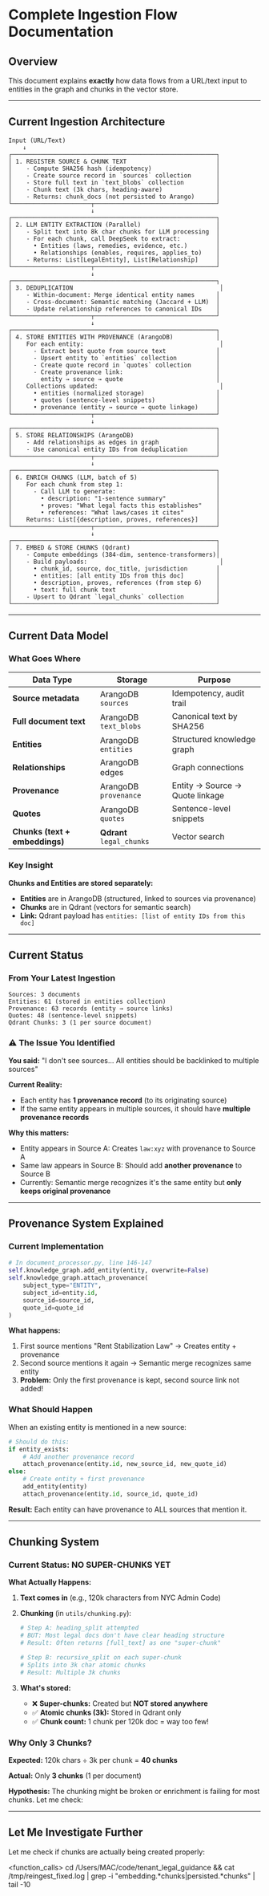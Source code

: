 # Complete Ingestion Flow Documentation

## Overview

This document explains **exactly** how data flows from a URL/text input to entities in the graph and chunks in the vector store.

---

## Current Ingestion Architecture

```
Input (URL/Text) 
    ↓
┌─────────────────────────────────────────────────────────┐
│ 1. REGISTER SOURCE & CHUNK TEXT                         │
│    - Compute SHA256 hash (idempotency)                  │
│    - Create source record in `sources` collection       │
│    - Store full text in `text_blobs` collection         │
│    - Chunk text (3k chars, heading-aware)               │
│    - Returns: chunk_docs (not persisted to Arango)      │
└──────────────────────┬──────────────────────────────────┘
                       ↓
┌─────────────────────────────────────────────────────────┐
│ 2. LLM ENTITY EXTRACTION (Parallel)                     │
│    - Split text into 8k char chunks for LLM processing  │
│    - For each chunk, call DeepSeek to extract:          │
│      • Entities (laws, remedies, evidence, etc.)        │
│      • Relationships (enables, requires, applies_to)    │
│    - Returns: List[LegalEntity], List[Relationship]     │
└──────────────────────┬──────────────────────────────────┘
                       ↓
┌─────────────────────────────────────────────────────────┐
│ 3. DEDUPLICATION                                         │
│    - Within-document: Merge identical entity names      │
│    - Cross-document: Semantic matching (Jaccard + LLM)  │
│    - Update relationship references to canonical IDs    │
└──────────────────────┬──────────────────────────────────┘
                       ↓
┌─────────────────────────────────────────────────────────┐
│ 4. STORE ENTITIES WITH PROVENANCE (ArangoDB)            │
│    For each entity:                                      │
│      - Extract best quote from source text              │
│      - Upsert entity to `entities` collection           │
│      - Create quote record in `quotes` collection       │
│      - Create provenance link:                          │
│        entity → source → quote                          │
│    Collections updated:                                  │
│      • entities (normalized storage)                    │
│      • quotes (sentence-level snippets)                 │
│      • provenance (entity → source → quote linkage)     │
└──────────────────────┬──────────────────────────────────┘
                       ↓
┌─────────────────────────────────────────────────────────┐
│ 5. STORE RELATIONSHIPS (ArangoDB)                       │
│    - Add relationships as edges in graph                │
│    - Use canonical entity IDs from deduplication        │
└──────────────────────┬──────────────────────────────────┘
                       ↓
┌─────────────────────────────────────────────────────────┐
│ 6. ENRICH CHUNKS (LLM, batch of 5)                      │
│    For each chunk from step 1:                          │
│      - Call LLM to generate:                            │
│        • description: "1-sentence summary"              │
│        • proves: "What legal facts this establishes"    │
│        • references: "What laws/cases it cites"         │
│    Returns: List[{description, proves, references}]     │
└──────────────────────┬──────────────────────────────────┘
                       ↓
┌─────────────────────────────────────────────────────────┐
│ 7. EMBED & STORE CHUNKS (Qdrant)                        │
│    - Compute embeddings (384-dim, sentence-transformers)│
│    - Build payloads:                                     │
│      • chunk_id, source, doc_title, jurisdiction        │
│      • entities: [all entity IDs from this doc]         │
│      • description, proves, references (from step 6)    │
│      • text: full chunk text                            │
│    - Upsert to Qdrant `legal_chunks` collection         │
└─────────────────────────────────────────────────────────┘
```

---

## Current Data Model

### What Goes Where

| Data Type | Storage | Purpose |
|-----------|---------|---------|
| **Source metadata** | ArangoDB `sources` | Idempotency, audit trail |
| **Full document text** | ArangoDB `text_blobs` | Canonical text by SHA256 |
| **Entities** | ArangoDB `entities` | Structured knowledge graph |
| **Relationships** | ArangoDB edges | Graph connections |
| **Provenance** | ArangoDB `provenance` | Entity → Source → Quote linkage |
| **Quotes** | ArangoDB `quotes` | Sentence-level snippets |
| **Chunks (text + embeddings)** | **Qdrant** `legal_chunks` | Vector search |

### Key Insight

**Chunks and Entities are stored separately:**
- **Entities** are in ArangoDB (structured, linked to sources via provenance)
- **Chunks** are in Qdrant (vectors for semantic search)
- **Link:** Qdrant payload has `entities: [list of entity IDs from this doc]`

---

## Current Status

### From Your Latest Ingestion

```
Sources: 3 documents
Entities: 61 (stored in entities collection)
Provenance: 63 records (entity → source links)
Quotes: 48 (sentence-level snippets)
Qdrant Chunks: 3 (1 per source document)
```

### ⚠️ **The Issue You Identified**

**You said:** "I don't see sources... All entities should be backlinked to multiple sources"

**Current Reality:**
- Each entity has **1 provenance record** (to its originating source)
- If the same entity appears in multiple sources, it should have **multiple provenance records**

**Why this matters:**
- Entity appears in Source A: Creates `law:xyz` with provenance to Source A
- Same law appears in Source B: Should add **another provenance** to Source B
- Currently: Semantic merge recognizes it's the same entity but **only keeps original provenance**

---

## Provenance System Explained

### Current Implementation

```python
# In document_processor.py, line 146-147
self.knowledge_graph.add_entity(entity, overwrite=False)
self.knowledge_graph.attach_provenance(
    subject_type="ENTITY",
    subject_id=entity.id,
    source_id=source_id,
    quote_id=quote_id
)
```

**What happens:**
1. First source mentions "Rent Stabilization Law" → Creates entity + provenance
2. Second source mentions it again → Semantic merge recognizes same entity
3. **Problem:** Only the first provenance is kept, second source link not added!

### What Should Happen

When an existing entity is mentioned in a new source:

```python
# Should do this:
if entity_exists:
    # Add another provenance record
    attach_provenance(entity.id, new_source_id, new_quote_id)
else:
    # Create entity + first provenance
    add_entity(entity)
    attach_provenance(entity.id, source_id, quote_id)
```

**Result:** Each entity can have provenance to ALL sources that mention it.

---

## Chunking System

### Current Status: NO SUPER-CHUNKS YET

**What Actually Happens:**

1. **Text comes in** (e.g., 120k characters from NYC Admin Code)

2. **Chunking** (in `utils/chunking.py`):
   ```python
   # Step A: heading_split attempted
   # BUT: Most legal docs don't have clear heading structure
   # Result: Often returns [full_text] as one "super-chunk"
   
   # Step B: recursive_split on each super-chunk
   # Splits into 3k char atomic chunks
   # Result: Multiple 3k chunks
   ```

3. **What's stored:**
   - ❌ **Super-chunks:** Created but **NOT stored anywhere**
   - ✅ **Atomic chunks (3k):** Stored in Qdrant only
   - ✅ **Chunk count:** 1 chunk per 120k doc = way too few!

### Why Only 3 Chunks?

**Expected:** 120k chars ÷ 3k per chunk = **40 chunks**

**Actual:** Only **3 chunks** (1 per document)

**Hypothesis:** The chunking might be broken or enrichment is failing for most chunks. Let me check:

---

## Let Me Investigate Further

Let me check if chunks are actually being created properly:

<function_calls>
<invoke name="run_terminal_cmd">
<parameter name="command">cd /Users/MAC/code/tenant_legal_guidance && cat /tmp/reingest_fixed.log | grep -i "embedding.*chunks\|persisted.*chunks" | tail -10
